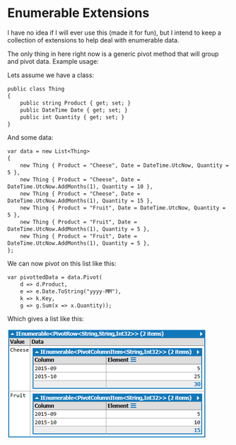 # Enumerable Extensions

I have no idea if I will ever use this (made it for fun), but I intend to keep a collection of extensions to help deal with enumerable data.

The only thing in here right now is a generic pivot method that will group and pivot data. Example usage:

Lets assume we have a class:

	public class Thing
	{
		public string Product { get; set; }
		public DateTime Date { get; set; }
		public int Quantity { get; set; }
	}

And some data:	

	var data = new List<Thing>
	{
		new Thing { Product = "Cheese", Date = DateTime.UtcNow, Quantity = 5 },
		new Thing { Product = "Cheese", Date = DateTime.UtcNow.AddMonths(1), Quantity = 10 },
		new Thing { Product = "Cheese", Date = DateTime.UtcNow.AddMonths(1), Quantity = 15 },
		new Thing { Product = "Fruit", Date = DateTime.UtcNow, Quantity = 5 },
		new Thing { Product = "Fruit", Date = DateTime.UtcNow.AddMonths(1), Quantity = 5 },
		new Thing { Product = "Fruit", Date = DateTime.UtcNow.AddMonths(1), Quantity = 5 },
	};

We can now pivot on this list like this:

	var pivottedData = data.Pivot(
		d => d.Product, 
		e => e.Date.ToString("yyyy-MM"), 
		k => k.Key, 
		g => g.Sum(x => x.Quantity));

Which gives a list like this:

[![enter image description here][1]][1]

  [1]: https://raw.githubusercontent.com/WiredUK/EnumerableExtensions/master/example-results.png